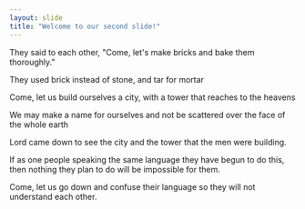 ```yaml
---
layout: slide
title: "Welcome to our second slide!"
---
```

They said to each other, "Come, let's make bricks and bake them thoroughly." 

They used brick instead of stone, and tar for mortar

Come, let us build ourselves a city, with a tower that reaches to the heavens

We may make a name for ourselves and not be scattered over the face of the whole earth

Lord came down to see the city and the tower that the men were building.

If as one people speaking the same language they have begun to do this, then nothing they plan to do will be impossible for them.

Come, let us go down and confuse their language so they will not understand each other.
